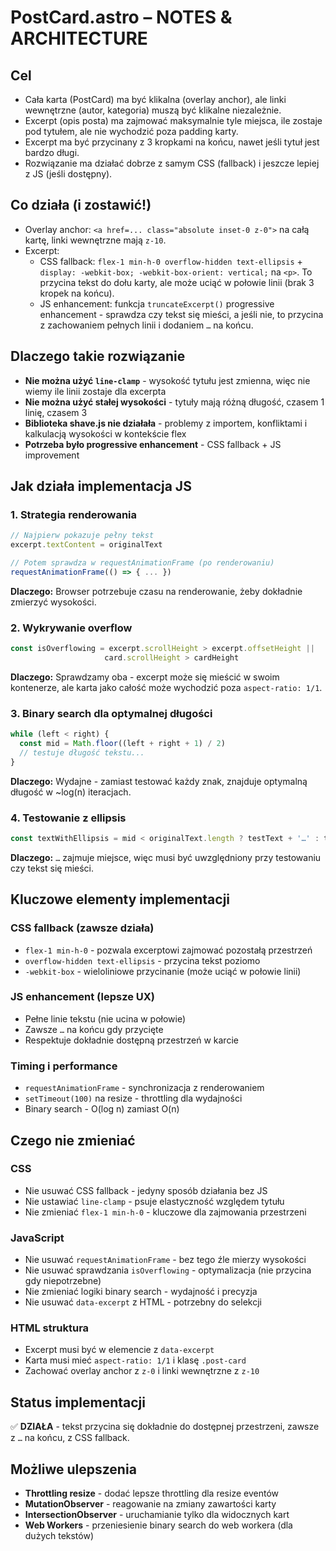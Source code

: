 # PostCard.astro – NOTES & ARCHITECTURE

## Cel
- Cała karta (PostCard) ma być klikalna (overlay anchor), ale linki wewnętrzne (autor, kategoria) muszą być klikalne niezależnie.
- Excerpt (opis posta) ma zajmować maksymalnie tyle miejsca, ile zostaje pod tytułem, ale nie wychodzić poza padding karty.
- Excerpt ma być przycinany z 3 kropkami na końcu, nawet jeśli tytuł jest bardzo długi.
- Rozwiązanie ma działać dobrze z samym CSS (fallback) i jeszcze lepiej z JS (jeśli dostępny).

## Co działa (i zostawić!)
- Overlay anchor: `<a href=... class="absolute inset-0 z-0">` na całą kartę, linki wewnętrzne mają `z-10`.
- Excerpt:
  - CSS fallback: `flex-1 min-h-0 overflow-hidden text-ellipsis` + `display: -webkit-box; -webkit-box-orient: vertical;` na `<p>`. To przycina tekst do dołu karty, ale może uciąć w połowie linii (brak 3 kropek na końcu).
  - JS enhancement: funkcja `truncateExcerpt()` progressive enhancement - sprawdza czy tekst się mieści, a jeśli nie, to przycina z zachowaniem pełnych linii i dodaniem `…` na końcu.

## Dlaczego takie rozwiązanie
- **Nie można użyć `line-clamp`** - wysokość tytułu jest zmienna, więc nie wiemy ile linii zostaje dla excerpta
- **Nie można użyć stałej wysokości** - tytuły mają różną długość, czasem 1 linię, czasem 3
- **Biblioteka shave.js nie działała** - problemy z importem, konfliktami i kalkulacją wysokości w kontekście flex
- **Potrzeba było progressive enhancement** - CSS fallback + JS improvement

## Jak działa implementacja JS

### 1. Strategia renderowania
```javascript
// Najpierw pokazuje pełny tekst
excerpt.textContent = originalText

// Potem sprawdza w requestAnimationFrame (po renderowaniu)
requestAnimationFrame(() => { ... })
```
**Dlaczego:** Browser potrzebuje czasu na renderowanie, żeby dokładnie zmierzyć wysokości.

### 2. Wykrywanie overflow
```javascript
const isOverflowing = excerpt.scrollHeight > excerpt.offsetHeight || 
                     card.scrollHeight > cardHeight
```
**Dlaczego:** Sprawdzamy oba - excerpt może się mieścić w swoim kontenerze, ale karta jako całość może wychodzić poza `aspect-ratio: 1/1`.

### 3. Binary search dla optymalnej długości
```javascript
while (left < right) {
  const mid = Math.floor((left + right + 1) / 2)
  // testuje długość tekstu...
}
```
**Dlaczego:** Wydajne - zamiast testować każdy znak, znajduje optymalną długość w ~log(n) iteracjach.

### 4. Testowanie z ellipsis
```javascript
const textWithEllipsis = mid < originalText.length ? testText + '…' : testText
```
**Dlaczego:** `…` zajmuje miejsce, więc musi być uwzględniony przy testowaniu czy tekst się mieści.

## Kluczowe elementy implementacji

### CSS fallback (zawsze działa)
- `flex-1 min-h-0` - pozwala excerptowi zajmować pozostałą przestrzeń
- `overflow-hidden text-ellipsis` - przycina tekst poziomo
- `-webkit-box` - wieloliniowe przycinanie (może uciąć w połowie linii)

### JS enhancement (lepsze UX)
- Pełne linie tekstu (nie ucina w połowie)
- Zawsze `…` na końcu gdy przycięte
- Respektuje dokładnie dostępną przestrzeń w karcie

### Timing i performance
- `requestAnimationFrame` - synchronizacja z renderowaniem
- `setTimeout(100)` na resize - throttling dla wydajności
- Binary search - O(log n) zamiast O(n)

## Czego nie zmieniać

### CSS
- Nie usuwać CSS fallback - jedyny sposób działania bez JS
- Nie ustawiać `line-clamp` - psuje elastyczność względem tytułu
- Nie zmieniać `flex-1 min-h-0` - kluczowe dla zajmowania przestrzeni

### JavaScript
- Nie usuwać `requestAnimationFrame` - bez tego źle mierzy wysokości
- Nie usuwać sprawdzania `isOverflowing` - optymalizacja (nie przycina gdy niepotrzebne)
- Nie zmieniać logiki binary search - wydajność i precyzja
- Nie usuwać `data-excerpt` z HTML - potrzebny do selekcji

### HTML struktura
- Excerpt musi być w elemencie z `data-excerpt`
- Karta musi mieć `aspect-ratio: 1/1` i klasę `.post-card`
- Zachować overlay anchor z `z-0` i linki wewnętrzne z `z-10`

## Status implementacji
✅ **DZIAŁA** - tekst przycina się dokładnie do dostępnej przestrzeni, zawsze z `…` na końcu, z CSS fallback.

## Możliwe ulepszenia
- **Throttling resize** - dodać lepsze throttling dla resize eventów
- **MutationObserver** - reagowanie na zmiany zawartości karty
- **IntersectionObserver** - uruchamianie tylko dla widocznych kart
- **Web Workers** - przeniesienie binary search do web workera (dla dużych tekstów)
